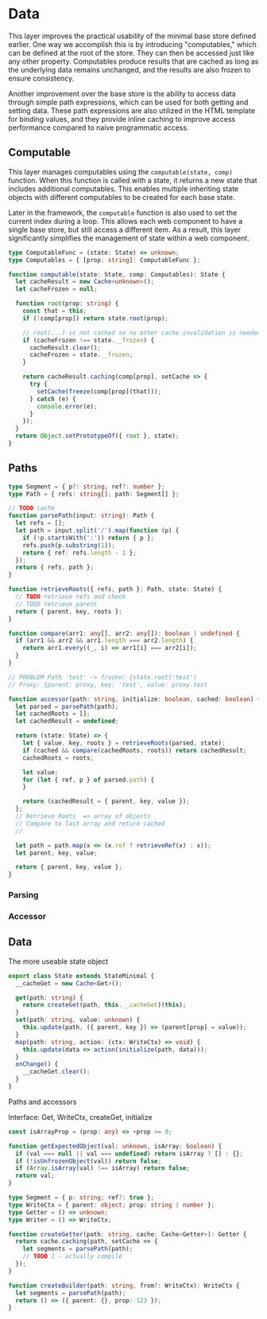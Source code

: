 # Data

This layer improves the practical usability of the minimal base store defined
earlier. One way we accomplish this is by introducing "computables," which can
be defined at the root of the store. They can then be accessed just like any
other property. Computables produce results that are cached as long as the
underlying data remains unchanged, and the results are also frozen to ensure
consistency.

Another improvement over the base store is the ability to access data through
simple path expressions, which can be used for both getting and setting data.
These path expressions are also utilized in the HTML template for binding
values, and they provide inline caching to improve access performance compared
to naive programmatic access.

## Computable

This layer manages computables using the `computable(state, comp)` function.
When this function is called with a state, it returns a new state that includes
additional computables. This enables multiple inheriting state objects with
different computables to be created for each base state.

Later in the framework, the `computable` function is also used to set the
current index during a loop. This allows each web component to have a single
base store, but still access a different item. As a result, this layer
significantly simplifies the management of state within a web component.

```typescript
type ComputableFunc = (state: State) => unknown;
type Computables = { [prop: string]: ComputableFunc };

function computable(state: State, comp: Computables): State {
  let cacheResult = new Cache<unknown>();
  let cacheFrozen = null;

  function root(prop: string) {
    const that = this;
    if (!comp[prop]) return state.root(prop);

    // root(...) is not cached so no other cache invalidation is needed
    if (cacheFrozen !== state.__frozen) {
      cacheResult.clear();
      cacheFrozen = state.__frozen;
    }

    return cacheResult.caching(comp[prop], setCache => {
      try {
        setCache(freeze(comp[prop](that)));
      } catch (e) {
        console.error(e);
      }
    });
  }
  return Object.setPrototypeOf({ root }, state);
}
```

## Paths

```typescript
type Segment = { p?: string; ref?: number };
type Path = { refs: string[]; path: Segment[] };

// TODO cache
function parsePath(input: string): Path {
  let refs = [];
  let path = input.split('/').map(function (p) {
    if (!p.startsWith(':')) return { p };
    refs.push(p.substring(1));
    return { ref: refs.length - 1 };
  });
  return { refs, path };
}

function retrieveRoots({ refs, path }: Path, state: State) {
  // TODO retrieve refs and check
  // TOOD retrieve parent
  return { parent, key, roots };
}

function compare(arr1: any[], arr2: any[]): boolean | undefined {
  if (arr1 && arr2 && arr1.length === arr2.length) {
    return arr1.every((_, i) => arr1[i] === arr2[i]);
  }
}

// PROBLEM Path 'test' -> frozen: {state.root('test')
// Proxy: {parent: proxy, key: 'test', value: proxy.test

function accessor(path: string, initialize: boolean, cached: boolean) {
  let parsed = parsePath(path);
  let cachedRoots = [];
  let cachedResult = undefined;

  return (state: State) => {
    let { value, key, roots } = retrieveRoots(parsed, state);
    if (cached && compare(cachedRoots, roots)) return cachedResult;
    cachedRoots = roots;

    let value;
    for (let { ref, p } of parsed.path) {
    }

    return (cachedResult = { parent, key, value });
  };
  // Retrieve Roots  => array of objects
  // Compare to last array and return cached
  //

  let path = path.map(x => (x.ref ? retrieveRef(x) : x));
  let parent, key, value;

  return { parent, key, value };
}
```

### Parsing

### Accessor

## Data

The more useable state object

```typescript
export class State extends StateMinimal {
  __cacheGet = new Cache<Get>();

  get(path: string) {
    return createGet(path, this.__cacheGet)(this);
  }
  set(path: string, value: unknown) {
    this.update(path, ({ parent, key }) => (parent[prop] = value));
  }
  map(path: string, action: (ctx: WriteCtx) => void) {
    this.update(data => action(initialize(path, data)));
  }
  onChange() {
    __cacheGet.clear();
  }
}
```

Paths and accessors

Interface: Get, WriteCtx, createGet, initialize

```typescript
const isArrayProp = (prop: any) => +prop >= 0;

function getExpectedObject(val: unknown, isArray: boolean) {
  if (val === null || val === undefined) return isArray ? [] : {};
  if (!isUnfrozenObject(val)) return false;
  if (Array.isArray(val) !== isArray) return false;
  return val;
}

type Segment = { p: string; ref?: true };
type WriteCtx = { parent: object; prop: string | number };
type Getter = () => unknown;
type Writer = () => WriteCtx;

function createGetter(path: string, cache: Cache<Getter>): Getter {
  return cache.caching(path, setCache => {
    let segments = parsePath(path);
    // TODO 1 - actually compile
  });
}

function createBuilder(path: string, from?: WriteCtx): WriteCtx {
  let segments = parsePath(path);
  return () => ({ parent: {}, prop: 123 });
}
```
